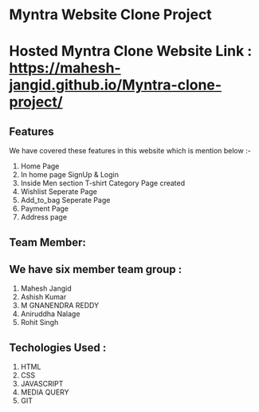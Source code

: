 # Myntra Website Clone Project

# Hosted Myntra Clone Website Link : https://mahesh-jangid.github.io/Myntra-clone-project/

## Features

We have covered these features in this website which is mention below :-

1. Home Page
2. In home page SignUp & Login
3. Inside Men section T-shirt Category Page created
4. Wishlist Seperate Page
5. Add_to_bag Seperate Page
6. Payment Page
7. Address page

## Team Member:

## We have six member team group :

1. Mahesh Jangid
2. Ashish Kumar
3. M GNANENDRA REDDY
4. Aniruddha Nalage
5. Rohit Singh

## Techologies Used :

1. HTML
2. CSS
3. JAVASCRIPT
4. MEDIA QUERY
5. GIT
